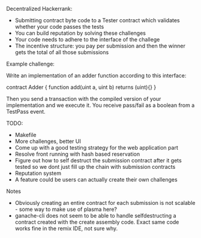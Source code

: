 Decentralized Hackerrank:
- Submitting contract byte code to a Tester contract which validates whether
your code passes the tests 
- You can build reputation by solving these challenges
- Your code needs to adhere to the interface of the challege
- The incentive structure: you pay per submission and then the winner gets the total
of all those submissions

Example challenge:

Write an implementation of an adder function according to this interface:

contract Adder {
    function add(uint a, uint b) returns (uint){}
}

Then you send a transaction with the compiled version of your implementation
and we execute it. You receive pass/fail as a boolean from a TestPass event.

TODO:
- Makefile
- More challenges, better UI
- Come up with a good testing strategy for the web application part 
- Resolve front running with hash based reservation
- Figure out how to self destruct the submission contract after it gets tested so
we dont just fill up the chain with submission contracts
- Reputation system
- A feature could be users can actually create their own challenges

Notes
- Obviously creating an entire contract for each submission is not scalable - some way to make use of plasma here? 
- ganache-cli does not seem to be able to handle selfdestructing a contract created with 
the create assembly code. Exact same code works fine in the remix IDE, not sure why.
